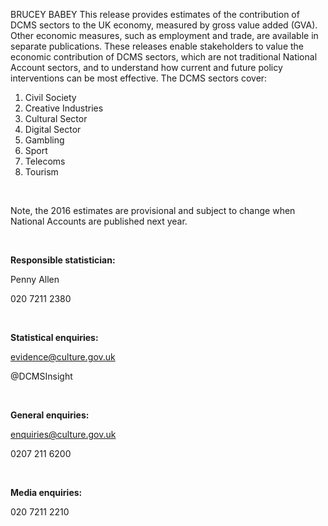 BRUCEY BABEY This release provides estimates of the contribution of DCMS sectors to the UK economy, measured by gross value added (GVA). Other economic measures, such as employment and trade, are available in separate publications. These releases enable stakeholders to value the economic contribution of DCMS sectors, which are not traditional National Account sectors, and to understand how current and future policy interventions can be most effective. The DCMS sectors cover:

1. Civil Society
1. Creative Industries
1. Cultural Sector
1. Digital Sector
1. Gambling
1. Sport
1. Telecoms
1. Tourism

&nbsp;

Note, the 2016 estimates are provisional and subject to change when National Accounts are published next year.

&nbsp;

**Responsible statistician:**

Penny Allen

020 7211 2380

&nbsp;

**Statistical enquiries:**

evidence@culture.gov.uk

@DCMSInsight

&nbsp;

**General enquiries:**

enquiries@culture.gov.uk

0207 211 6200

&nbsp;

**Media enquiries:**

020 7211 2210

&nbsp;